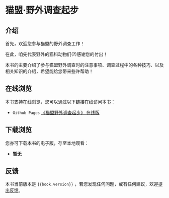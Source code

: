 # 猫盟·野外调查起步

## 介绍

首先，欢迎您参与猫盟的野外调查工作！

在此，咱先代表野外的猫科动物们(?)感谢您的付出！

本书的主要介绍了参与猫盟野外调查时的注意事项、调查过程中的各种技巧、以及相关知识的介绍，希望能给您带来些许帮助！

## 在线浏览

本书支持在线浏览，您可以通过以下链接在线访问本书：

- `Github Pages` [《猫盟野外调查起步》 在线版](https://konrumi.github.io/field-investigation-startup/)

## 下载浏览

您亦可下载本书的电子版，存至本地观看：

- **暂无**

<!-- - [《猫盟野外调查起步》 PDF版](/ "下载PDF版") `(--MB .pdf)` -->

## 反馈

本书当前版本是 <code>{{book.version}}</code> ，若您发现任何问题，或有任何建议，欢迎[提出反馈](https://github.com/konrumi/field-investigation-startup/issues/new "New Issues")。
